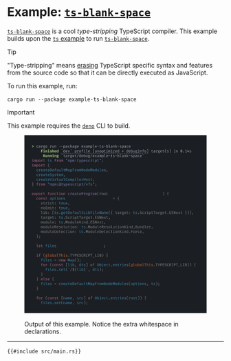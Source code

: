 # Example: [`ts-blank-space`]

[`ts-blank-space`] is a cool _type-stripping_ TypeScript compiler. This example builds
upon the [`ts` example](/docs/src/examples/ts.md) to run [`ts-blank-space`].

> [!TIP]
>
> "Type-stripping" means [erasing] TypeScript specific syntax and features from the
> source code so that it can be directly executed as JavaScript.

To run this example, run:

    cargo run --package example-ts-blank-space

> [!IMPORTANT]
>
> This example requires the [`deno`] CLI to build.

<figure>

![screenshot of the example](/docs/src/examples/media/ts-blank-space.webp)

<figcaption>

Output of this example. Notice the extra whitespace in declarations.

</figcaption>

</figure>

---

```rs,example
{{#include src/main.rs}}
```

<!-- prettier-ignore-start -->

[`deno`]:           https://docs.deno.com/runtime/
[`ts-blank-space`]: https://bloomberg.github.io/ts-blank-space/
[erasing]:          https://www.totaltypescript.com/erasable-syntax-only#what-does-erasable-mean

<!-- prettier-ignore-end -->
